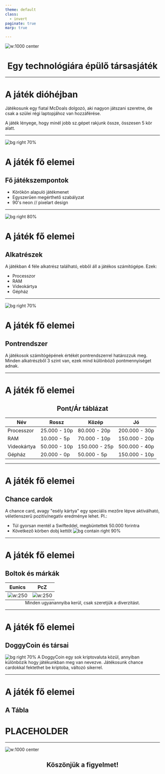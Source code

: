 ```yaml
---
theme: default
class:
  - invert
paginate: true
marp: true

---
```


<!-- 
header: Gépíts Okosan <aside>©2023</aside>
footer: "Tamás Vince | Berényi Bence | Susa Milán Mihály | Tóth Kristóf Antal"
 -->
<style>
    img[alt~="center"] {
        display: block;
  margin: 0 auto;
}
</style>
[logo]: common/logo.png
[piece]: pieces/all.png
[parts]: pc_parts/all.png
[hs]: pc_parts/hs.png
[chance]: chance.png
[eunics]: brands/eunics.png
[pcz]: brands/pcz.png
[doggy]: brands/doge.png
![w:1000 center][logo]
# <center>Egy technológiára épülő társasjáték</center>

---

# A játék dióhéjban
Játékosunk egy fiatal McDoals dolgozó, aki nagyon játszani szeretne, de csak a szülei régi laptopjához van hozzáférése.

A játék lényege, hogy minél jobb sz.gépet rakjunk össze, összesen 5 kör alatt.

---

![bg right 70%][piece]
# A játék fő elemei
## Fő játékszempontok
- Körökön alapuló játékmenet
- Egyszerűen megérthető szabályzat
- 90's neon // pixelart design

---

![bg right 80%][parts]
# A játék fő elemei
## Alkatrészek
A játékban 4 féle alkatrész található, ebből áll a játékos számítógépe. Ezek:
- Processzor
- RAM
- Videokártya
- Gépház

---

![bg right 70%][hs]
# A játék fő elemei
## Pontrendszer
A játékosok számítógépének értékét pontrendszerrel határozzuk meg. Minden alkatrészből 3 szint van, ezek mind különböző pontmennyiséget adnak.

---

# A játék fő elemei
## <center>Pont/Ár táblázat</center>
<style>
table {
  display: block;
  margin: 0 auto;
}
</style>
| Név         | Rossz        | Közép         | Jó            |
| ----------- | ------------ | ------------- | ------------- |
| Processzor  | 25.000 - 10p | 80.000 - 20p  | 200.000 - 30p |
| RAM         | 10.000 - 5p  | 70.000 - 10p  | 150.000 - 20p |
| Videokártya | 50.000 - 10p | 150.000 - 25p | 500.000 - 40p |
| Gépház      | 20.000 - 0p  | 50.000 - 5p   | 150.000 - 10p |

---

# A játék fő elemei
## Chance cardok

A chance card, avagy "esély kártya" egy speciális mezőre lépve aktiválható, véletlenszerű pozitív/negatív eredménye lehet.
Pl.:
- Túl gyorsan mentél a Swifteddel, megbüntettek 50.000 forintra
- Következő körben dobj kettőt
![bg contain right 90%][chance]

---

# A játék fő elemei
## Boltok és márkák

| Eunics | PcZ |
| ------ | --- |
| ![w:250][eunics] | ![w:250][pcz]

<center>Minden ugyanannyiba kerül, csak szeretjük a diverzitást.</center>

---

# A játék fő elemei
## DoggyCoin és társai

![bg right 70%][doggy]
A DoggyCoin egy sok kriptovaluta közül, annyiban különbözik hogy játékunkban meg van nevezve. Játékosunk chance cardokkal fektethet be kriptoba, változó sikerrel.

---

# A játék fő elemei
## A Tábla
# PLACEHOLDER

---

![w:1000 center][logo]
## <center>Köszönjük a figyelmet!</center>